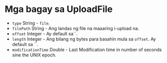 # Mga bagay sa UploadFile

* `type` String - `file`.
* `filePath` String - Ang landas ng file na maaaring i-upload na.
* `offset` Integer - Ay default sa``.
* `length` Integer - Ang bilang ng bytes para basahin mula sa `offset`. Ay default sa ``.
* `modificationTime` Double - Last Modification time in number of seconds sine the UNIX epoch.